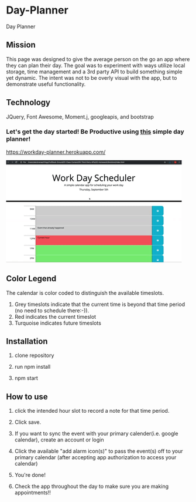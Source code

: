 # Day-Planner

Day Planner

## Mission

This page was designed to give the average person on the go an app where they can plan their day. The goal was to experiment with ways utilize local storage, time management and a 3rd party API to build something simple yet dynamic. The intent was not to be overly visual with the app, but to demonstrate useful functionality.

## Technology

JQuery, Font Awesome, Moment.j, googleapis, and bootstrap

### Let's get the day started! Be Productive using [this](https://klangs34.github.io/Day-Planner/) simple day planner!

https://workday-planner.herokuapp.com/

![Day Planner](./DayPlanner.gif)

## Color Legend

The calendar is color coded to distinguish the available timeslots.

1. Grey timeslots indicate that the current time is beyond that time period (no need to schedule there:-)).
1. Red indicates the current timeslot
1. Turquoise indicates future timeslots

## Installation

1.  clone repository

1.  run npm install

1.  npm start

## How to use

1. click the intended hour slot to record a note for that time period.

1. Click save.

1. If you want to sync the event with your primary calender(i.e. google calendar), create an account or login

1. Click the available "add alarm icon(s)" to pass the event(s) off to your primary calendar (after accepting app authorization to access your calendar)

1. You're done!

1. Check the app throughout the day to make sure you are making appointments!!
